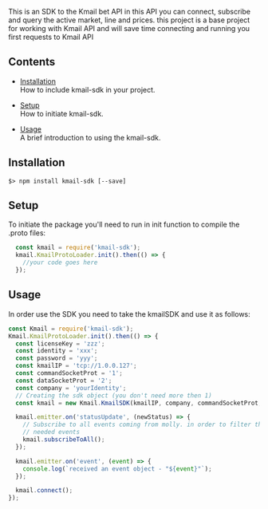 This is an SDK to the Kmail bet API
in this API you can connect, subscribe and query the active market, line and prices.
this project is a base project for working with Kmail API and will save time connecting and running you first requests to Kmail API

Contents
--------
* [Installation](#installation)<br />
  How to include kmail-sdk in your project.

* [Setup](#setup)<br />
  How to initiate kmail-sdk.

* [Usage](#usage)<br />
  A brief introduction to using the kmail-sdk.

Installation
---------------
```
$> npm install kmail-sdk [--save]
```

Setup
---------------
To initiate the package you'll need to run in init function to compile the .proto files:
```js
  const kmail = require('kmail-sdk');
  kmail.KmailProtoLoader.init().then(() => {
    //your code goes here
  });
  ```

Usage
---------------
In order use the SDK you need to take the kmailSDK and use it as follows:
```js
const Kmail = require('kmail-sdk');
Kmail.KmailProtoLoader.init().then(() => {  
  const licenseKey = 'zzz';
  const identity = 'xxx';
  const password = 'yyy';
  const kmailIP = 'tcp://1.0.0.127';
  const commandSocketProt = '1';
  const dataSocketProt = '2';
  const company = 'yourIdentity';
  // Creating the sdk object (you don't need more then 1)
  const kmail = new Kmail.KmailSDK(kmailIP, company, commandSocketProt, dataSocketProt, licenseKey, identity, password);

  kmail.emitter.on('statusUpdate', (newStatus) => {
    // Subscribe to all events coming from molly. in order to filter the needed object use the emitter and subscribe to the 
    // needed events
    kmail.subscribeToAll();
  });

  kmail.emitter.on('event', (event) => {
    console.log(`received an event object - "${event}"`);
  });

  kmail.connect(); 
});
```